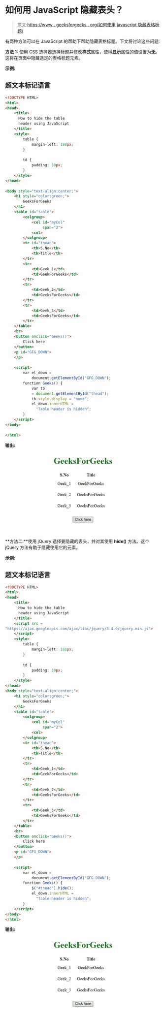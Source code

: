 # 如何用 JavaScript 隐藏表头？

> 原文:[https://www . geeksforgeeks . org/如何使用 javascript 隐藏表格标题/](https://www.geeksforgeeks.org/how-to-hide-the-table-header-using-javascript/)

有两种方法可以在 JavaScript 的帮助下帮助隐藏表格标题。下文将讨论这些问题:

**方法 1:** 使用 CSS 选择器选择标题并修改**样式**属性，使得**显示**属性的值设置为**无**。这将在页面中隐藏选定的表格标题元素。

**示例:**

## 超文本标记语言

```html
<!DOCTYPE HTML>
<html>
<head>
    <title>
      How to hide the table
      header using JavaScript
    </title>
    <style>
        table {
            margin-left: 180px;
        }

        td {
            padding: 10px;
        }
    </style>
</head>

<body style="text-align:center;">
    <h1 style="color:green;">
        GeeksForGeeks
    </h1>
    <table id="table">
        <colgroup>
            <col id="myCol"
                 span="2">
            <col>
        </colgroup>
        <tr id="thead">
            <th>S.No</th>
            <th>Title</th>
        </tr>
        <tr>
            <td>Geek_1</td>
            <td>GeekForGeeks</td>
        </tr>
        <tr>
            <td>Geek_2</td>
            <td>GeeksForGeeks</td>
        </tr>
        <tr>
            <td>Geek_3</td>
            <td>GeeksForGeeks</td>
        </tr>
    </table>
    <br>
    <button onclick="Geeks()">
        Click here
    </button>
    <p id="GFG_DOWN">
    </p>

    <script>
        var el_down =
            document.getElementById("GFG_DOWN");
        function Geeks() {
            var tb
            = document.getElementById("thead");
            tb.style.display = "none";
            el_down.innerHTML = 
              "Table header is hidden";
        } 
    </script>
</body>

</html>
```

**输出:**

![](img/01253aaa27da6631c8e9db9876db131e.png)

**方法二:**使用 jQuery 选择要隐藏的表头，并对其使用 **hide()** 方法。这个 jQuery 方法有助于隐藏使用它的元素。

**示例:**

## 超文本标记语言

```html
<!DOCTYPE HTML>
<html>
<head>
    <title>
      How to hide the table 
      header using JavaScript
    </title>
    <script src =
"https://ajax.googleapis.com/ajax/libs/jquery/3.4.0/jquery.min.js">
    </script>
    <style>
        table {
            margin-left: 180px;
        }

        td {
            padding: 10px;
        }
    </style>
</head>
<body style="text-align:center;">
    <h1 style="color:green;">
        GeeksForGeeks
    </h1>
    <table id="table">
        <colgroup>
            <col id="myCol" 
                 span="2">
            <col>
        </colgroup>
        <tr id="thead">
            <th>S.No</th>
            <th>Title</th>
        </tr>
        <tr>
            <td>Geek_1</td>
            <td>GeekForGeeks</td>
        </tr>
        <tr>
            <td>Geek_2</td>
            <td>GeeksForGeeks</td>
        </tr>
        <tr>
            <td>Geek_3</td>
            <td>GeeksForGeeks</td>
        </tr>
    </table>
    <br>
    <button onclick="Geeks()">
        Click here
    </button>
    <p id="GFG_DOWN">
    </p>

    <script>
        var el_down = 
            document.getElementById("GFG_DOWN");
        function Geeks() {
            $("#thead").hide();
            el_down.innerHTML =
              "Table header is hidden";
        } 
    </script>
</body>
</html>
```

**输出:**

![](img/01253aaa27da6631c8e9db9876db131e.png)